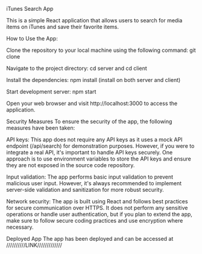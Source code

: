 iTunes Search App

This is a simple React application that allows users to search for media items on iTunes and save their favorite items.

How to Use the App:

Clone the repository to your local machine using the following command: git clone

Navigate to the project directory: cd server and cd client

Install the dependencies: npm install (install on both server and client)

Start development server: npm start

Open your web browser and visit http://localhost:3000 to access the application.

Security Measures To ensure the security of the app, the following measures have been taken:

API keys: This app does not require any API keys as it uses a mock API endpoint (/api/search) for demonstration purposes. However, if you were to integrate a real API, it's important to handle API keys securely. One approach is to use environment variables to store the API keys and ensure they are not exposed in the source code repository.

Input validation: The app performs basic input validation to prevent malicious user input. However, it's always recommended to implement server-side validation and sanitization for more robust security.

Network security: The app is built using React and follows best practices for secure communication over HTTPS. It does not perform any sensitive operations or handle user authentication, but if you plan to extend the app, make sure to follow secure coding practices and use encryption where necessary.

Deployed App The app has been deployed and can be accessed at //////////LINK/////////////
